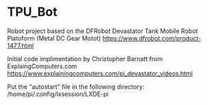 # TPU_Bot

Robot project based on the DFRobot Devastator Tank Mobile Robot Platoform (Metal DC Gear Motot)
https://www.dfrobot.com/product-1477.html

Initial code implimentation by Christopher Barnatt from ExplaingComputers.com
https://www.explainingcomputers.com/pi_devastator_videos.html 


Put the "autostart" file in the following directory:
/home/pi/.config/lxsession/LXDE-pi
